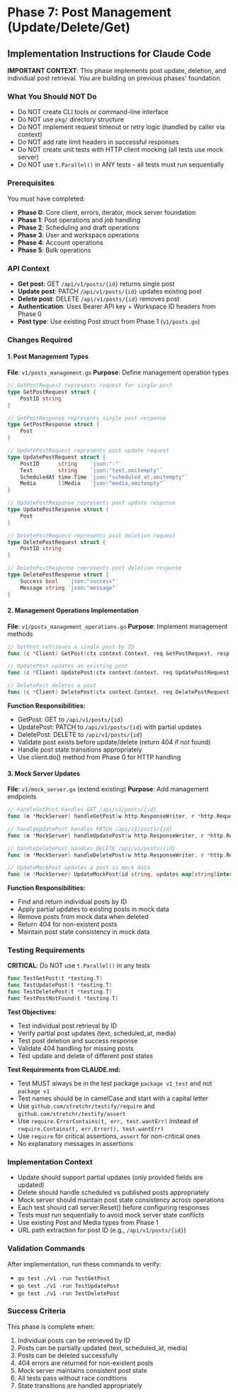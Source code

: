 # Phase 7: Post Management (Update/Delete/Get)

## Implementation Instructions for Claude Code

**IMPORTANT CONTEXT**: This phase implements post update, deletion, and individual post retrieval. You are building on previous phases' foundation.

### What You Should NOT Do
- Do NOT create CLI tools or command-line interface
- Do NOT use `pkg/` directory structure
- Do NOT implement request timeout or retry logic (handled by caller via context)
- Do NOT add rate limit headers in successful responses
- Do NOT create unit tests with HTTP client mocking (all tests use mock server)
- Do NOT use `t.Parallel()` in ANY tests - all tests must run sequentially

### Prerequisites
You must have completed:
- **Phase 0**: Core client, errors, iterator, mock server foundation
- **Phase 1**: Post operations and job handling
- **Phase 2**: Scheduling and draft operations
- **Phase 3**: User and workspace operations
- **Phase 4**: Account operations
- **Phase 5**: Bulk operations

### API Context
- **Get post**: GET `/api/v1/posts/{id}` returns single post
- **Update post**: PATCH `/api/v1/posts/{id}` updates existing post
- **Delete post**: DELETE `/api/v1/posts/{id}` removes post
- **Authentication**: Uses Bearer API key + Workspace ID headers from Phase 0
- **Post type**: Use existing Post struct from Phase 1 (`v1/posts.go`)

### Changes Required

#### 1. Post Management Types
**File**: `v1/posts_management.go`
**Purpose**: Define management operation types

```go
// GetPostRequest represents request for single post
type GetPostRequest struct {
    PostID string
}

// GetPostResponse represents single post response
type GetPostResponse struct {
    Post
}

// UpdatePostRequest represents post update request
type UpdatePostRequest struct {
    PostID      string    `json:"-"`
    Text        string    `json:"text,omitempty"`
    ScheduledAt time.Time `json:"scheduled_at,omitempty"`
    Media       []Media   `json:"media,omitempty"`
}

// UpdatePostResponse represents post update response
type UpdatePostResponse struct {
    Post
}

// DeletePostRequest represents post deletion request
type DeletePostRequest struct {
    PostID string
}

// DeletePostResponse represents post deletion response
type DeletePostResponse struct {
    Success bool   `json:"success"`
    Message string `json:"message"`
}
```

#### 2. Management Operations Implementation
**File**: `v1/posts_management_operations.go`
**Purpose**: Implement management methods

```go
// GetPost retrieves a single post by ID
func (c *Client) GetPost(ctx context.Context, req GetPostRequest, resp *GetPostResponse) error

// UpdatePost updates an existing post
func (c *Client) UpdatePost(ctx context.Context, req UpdatePostRequest, resp *UpdatePostResponse) error

// DeletePost deletes a post
func (c *Client) DeletePost(ctx context.Context, req DeletePostRequest, resp *DeletePostResponse) error
```

**Function Responsibilities:**
- GetPost: GET to `/api/v1/posts/{id}`
- UpdatePost: PATCH to `/api/v1/posts/{id}` with partial updates
- DeletePost: DELETE to `/api/v1/posts/{id}`
- Validate post exists before update/delete (return 404 if not found)
- Handle post state transitions appropriately
- Use client.do() method from Phase 0 for HTTP handling

#### 3. Mock Server Updates
**File**: `v1/mock_server.go` (extend existing)
**Purpose**: Add management endpoints

```go
// handleGetPost handles GET /api/v1/posts/{id}
func (m *MockServer) handleGetPost(w http.ResponseWriter, r *http.Request)

// handleUpdatePost handles PATCH /api/v1/posts/{id}
func (m *MockServer) handleUpdatePost(w http.ResponseWriter, r *http.Request)

// handleDeletePost handles DELETE /api/v1/posts/{id}
func (m *MockServer) handleDeletePost(w http.ResponseWriter, r *http.Request)

// UpdateMockPost updates a post in mock data
func (m *MockServer) UpdateMockPost(id string, updates map[string]interface{})
```

**Function Responsibilities:**
- Find and return individual posts by ID
- Apply partial updates to existing posts in mock data
- Remove posts from mock data when deleted
- Return 404 for non-existent posts
- Maintain post state consistency in mock data

### Testing Requirements
**CRITICAL**: Do NOT use `t.Parallel()` in any tests

```go
func TestGetPost(t *testing.T)
func TestUpdatePost(t *testing.T)
func TestDeletePost(t *testing.T)
func TestPostNotFound(t *testing.T)
```

**Test Objectives:**
- Test individual post retrieval by ID
- Verify partial post updates (text, scheduled_at, media)
- Test post deletion and success response
- Validate 404 handling for missing posts
- Test update and delete of different post states

**Test Requirements from CLAUDE.md:**
- Test MUST always be in the test package `package v1_test` and not `package v1`
- Test names should be in camelCase and start with a capital letter
- Use `github.com/stretchr/testify/require` and `github.com/stretchr/testify/assert`
- Use `require.ErrorContains(t, err, test.wantErr)` instead of `require.Contains(t, err.Error(), test.wantErr)`
- Use `require` for critical assertions, `assert` for non-critical ones
- No explanatory messages in assertions

### Implementation Context
- Update should support partial updates (only provided fields are updated)
- Delete should handle scheduled vs published posts appropriately
- Mock server should maintain post state consistency across operations
- Each test should call server.Reset() before configuring responses
- Tests must run sequentially to avoid mock server state conflicts
- Use existing Post and Media types from Phase 1
- URL path extraction for post ID (e.g., `/api/v1/posts/{id}`)

### Validation Commands
After implementation, run these commands to verify:
- `go test ./v1 -run TestGetPost`
- `go test ./v1 -run TestUpdatePost`
- `go test ./v1 -run TestDeletePost`

### Success Criteria
This phase is complete when:
1. Individual posts can be retrieved by ID
2. Posts can be partially updated (text, scheduled_at, media)
3. Posts can be deleted successfully
4. 404 errors are returned for non-existent posts
5. Mock server maintains consistent post state
6. All tests pass without race conditions
7. State transitions are handled appropriately